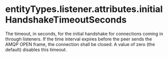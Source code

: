 # entityTypes.listener.attributes.initialHandshakeTimeoutSeconds

The timeout, in seconds, for the initial handshake for connections coming in through listeners.  If the time interval expires before the peer sends the AMQP OPEN frame, the connection shall be closed.  A value of zero (the default) disables this timeout.

